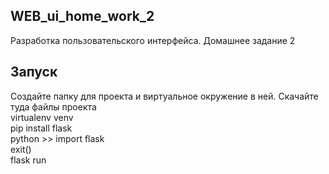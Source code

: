 ## WEB_ui_home_work_2  
Разработка пользовательского интерфейса. Домашнее задание 2  
## Запуск  
Создайте папку для проекта и виртуальное окружение в ней. Скачайте туда файлы проекта    
virtualenv venv   
pip install flask   
python >> import flask  
exit()  
flask run  
